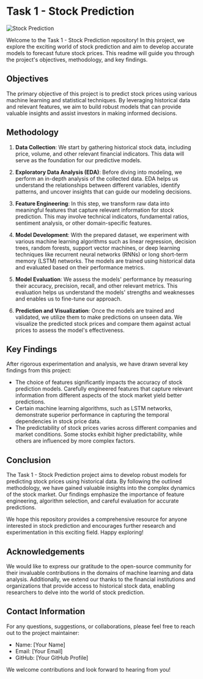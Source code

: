 # Task 1 - Stock Prediction

![Stock Prediction]([https://images.app.goo.gl/a6gV27uzTLkAETUi9](https://www.freepik.com/free-vector/hand-drawn-stock-market-concept-with-analysts_20058522.htm#query=stock%20exchange&position=2&from_view=keyword&track=ais))

Welcome to the Task 1 - Stock Prediction repository! In this project, we explore the exciting world of stock prediction and aim to develop accurate models to forecast future stock prices. This readme will guide you through the project's objectives, methodology, and key findings.

## Objectives

The primary objective of this project is to predict stock prices using various machine learning and statistical techniques. By leveraging historical data and relevant features, we aim to build robust models that can provide valuable insights and assist investors in making informed decisions.

## Methodology

1. **Data Collection**: We start by gathering historical stock data, including price, volume, and other relevant financial indicators. This data will serve as the foundation for our predictive models.

2. **Exploratory Data Analysis (EDA)**: Before diving into modeling, we perform an in-depth analysis of the collected data. EDA helps us understand the relationships between different variables, identify patterns, and uncover insights that can guide our modeling decisions.

3. **Feature Engineering**: In this step, we transform raw data into meaningful features that capture relevant information for stock prediction. This may involve technical indicators, fundamental ratios, sentiment analysis, or other domain-specific features.

4. **Model Development**: With the prepared dataset, we experiment with various machine learning algorithms such as linear regression, decision trees, random forests, support vector machines, or deep learning techniques like recurrent neural networks (RNNs) or long short-term memory (LSTM) networks. The models are trained using historical data and evaluated based on their performance metrics.

5. **Model Evaluation**: We assess the models' performance by measuring their accuracy, precision, recall, and other relevant metrics. This evaluation helps us understand the models' strengths and weaknesses and enables us to fine-tune our approach.

6. **Prediction and Visualization**: Once the models are trained and validated, we utilize them to make predictions on unseen data. We visualize the predicted stock prices and compare them against actual prices to assess the model's effectiveness.

## Key Findings

After rigorous experimentation and analysis, we have drawn several key findings from this project:

- The choice of features significantly impacts the accuracy of stock prediction models. Carefully engineered features that capture relevant information from different aspects of the stock market yield better predictions.
- Certain machine learning algorithms, such as LSTM networks, demonstrate superior performance in capturing the temporal dependencies in stock price data.
- The predictability of stock prices varies across different companies and market conditions. Some stocks exhibit higher predictability, while others are influenced by more complex factors.

## Conclusion

The Task 1 - Stock Prediction project aims to develop robust models for predicting stock prices using historical data. By following the outlined methodology, we have gained valuable insights into the complex dynamics of the stock market. Our findings emphasize the importance of feature engineering, algorithm selection, and careful evaluation for accurate predictions.

We hope this repository provides a comprehensive resource for anyone interested in stock prediction and encourages further research and experimentation in this exciting field. Happy exploring!

## Acknowledgements

We would like to express our gratitude to the open-source community for their invaluable contributions in the domains of machine learning and data analysis. Additionally, we extend our thanks to the financial institutions and organizations that provide access to historical stock data, enabling researchers to delve into the world of stock prediction.

## Contact Information

For any questions, suggestions, or collaborations, please feel free to reach out to the project maintainer:

- Name: [Your Name]
- Email: [Your Email]
- GitHub: [Your GitHub Profile]

We welcome contributions and look forward to hearing from you!
